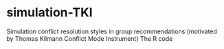 # simulation-TKI
Simulation conflict resolution styles in group recommendations (motivated by Thomas Kilmann Conflict Mode Instrument)
The R code
